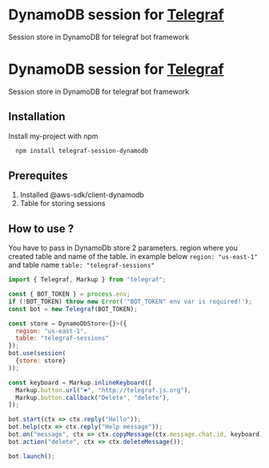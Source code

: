 # DynamoDB session for [Telegraf](https://github.com/telegraf/telegraf)

Session store in DynamoDB for telegraf bot framework

# DynamoDB session for [Telegraf](https://github.com/telegraf/telegraf)

Session store in DynamoDB for telegraf bot framework

## Installation

Install my-project with npm

```bash
  npm install telegraf-session-dynamodb
```

## Prerequites
1. Installed @aws-sdk/client-dynamodb
2. Table for storing sessions

## How to use ?
You have to pass in DynamoDb store 2 parameters. region where you created table and name of the table. 
in example below ```region: "us-east-1"``` and table name ```table: "telegraf-sessions"```

```javascript
import { Telegraf, Markup } from "telegraf";

const { BOT_TOKEN } = process.env;
if (!BOT_TOKEN) throw new Error('"BOT_TOKEN" env var is required!');
const bot = new Telegraf(BOT_TOKEN);

const store = DynamoDbStore<{}>({
  region: "us-east-1",
  table: "telegraf-sessions"
});
bot.use(session(
  {store: store}
));

const keyboard = Markup.inlineKeyboard([
  Markup.button.url("❤️", "http://telegraf.js.org"),
  Markup.button.callback("Delete", "delete"),
]);

bot.start(ctx => ctx.reply("Hello"));
bot.help(ctx => ctx.reply("Help message"));
bot.on("message", ctx => ctx.copyMessage(ctx.message.chat.id, keyboard));
bot.action("delete", ctx => ctx.deleteMessage());

bot.launch();
```

```javascript


```



